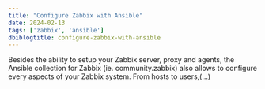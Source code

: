 ```yaml
---
title: "Configure Zabbix with Ansible"
date: 2024-02-13
tags: ['zabbix', 'ansible']
dbiblogtitle: configure-zabbix-with-ansible
---
```

Besides the ability to setup your Zabbix server, proxy and agents, the Ansible collection for Zabbix (ie. community.zabbix) also allows to configure every aspects of your Zabbix system. From hosts to users,(…)